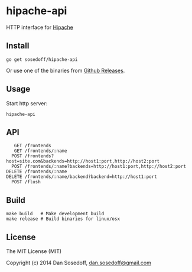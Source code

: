# hipache-api

HTTP interface for [Hipache](https://github.com/hipache/hipache)

## Install

```
go get sosedoff/hipache-api
```

Or use one of the binaries from [Github Releases](https://github.com/sosedoff/hipache-api/releases).

## Usage

Start http server:

```
hipache-api
```

## API

```
   GET /frontends
   GET /frontends/:name
  POST /frontends?host=site.com&backends=http://host1:port,http://host2:port
  POST /frontends/:name?backends=http://host1:port,http://host2:port
DELETE /frontends/:name
DELETE /frontends/:name/backend?backend=http://host1:port
  POST /flush
```

## Build

```
make build   # Make development build
make release # Build binaries for linux/osx
```

## License

The MIT License (MIT)

Copyright (c) 2014 Dan Sosedoff, <dan.sosedoff@gmail.com>